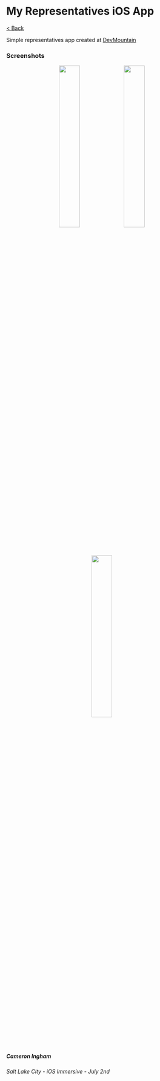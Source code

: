 # My Representatives iOS App

[< Back](https://github.com/Camji55/DevMtn-iOS20/)

Simple representatives app created at [DevMountain](https://www.devmountain.com)

### Screenshots
<p align="center">
<img width="33%" src="https://i.imgur.com/MohCYLb.png"/>
<img width="33%" src="https://i.imgur.com/Zm6Dplo.png"/>
<img width="33%" src="https://i.imgur.com/8PTGeVs.png"/>
</p>

##### Cameron Ingham
###### Salt Lake City - iOS Immersive - July 2nd




